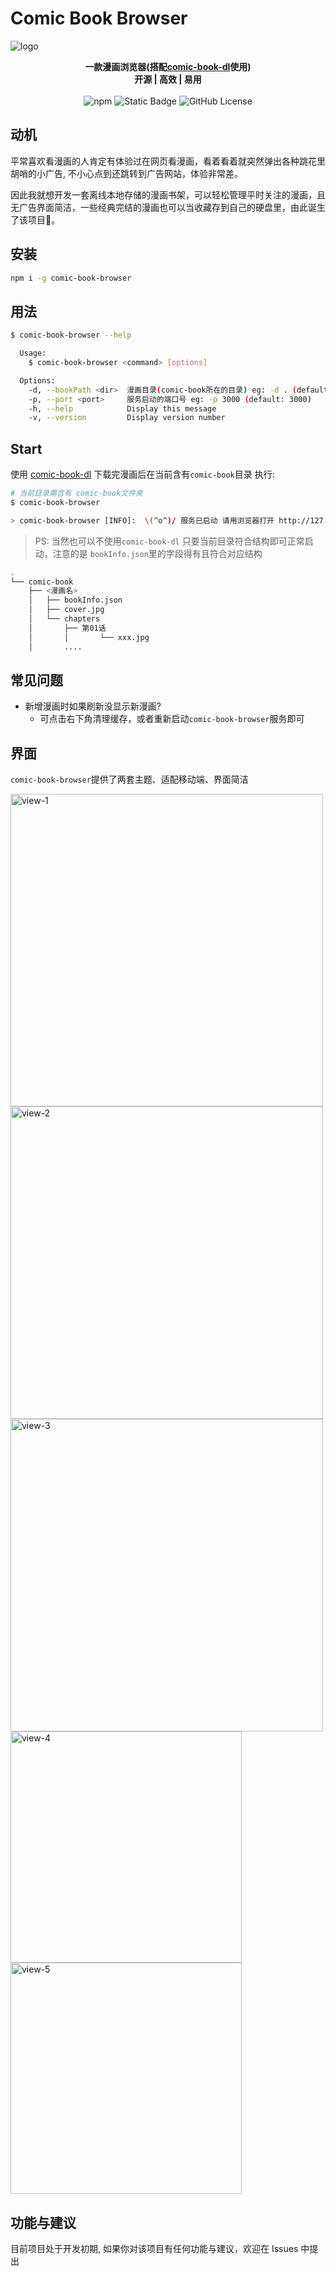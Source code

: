 # Comic Book Browser

![logo](https://socialify.git.ci/gxr404/comic-book-browser/image?font=Source%20Code%20Pro&logo=https%3A%2F%2Fgithub.com%2Fgxr404%2Fcomic-book-browser%2Fraw%2Fmain%2Fdocs%2Flogo.png&name=1&pattern=Circuit%20Board&theme=Dark)

<!-- markdownlint-disable MD033 -->

<p align="center">
  <b>一款漫画浏览器(搭配<a href="https://github.com/gxr404/comic-book-dl">comic-book-dl</a>使用)</b><br/>
  <b>开源 | 高效 | 易用</b><br/><br/>
  <img src="https://img.shields.io/npm/v/comic-book-browser" alt="npm">
  <img src="https://img.shields.io/badge/PR-welcome-blue" alt="Static Badge">
  <img src="https://img.shields.io/github/license/gxr404/comic-book-browser" alt="GitHub License">
  <br>
</p>

## 动机

平常喜欢看漫画的人肯定有体验过在网页看漫画，看着看着就突然弹出各种跳花里胡哨的小广告, 不小心点到还跳转到广告网站，体验非常差。

因此我就想开发一套离线本地存储的漫画书架，可以轻松管理平时关注的漫画，且无广告界面简洁，一些经典完结的漫画也可以当收藏存到自己的硬盘里，由此诞生了该项目🤔。

## 安装

```bash
npm i -g comic-book-browser
```

## 用法

```bash
$ comic-book-browser --help

  Usage:
    $ comic-book-browser <command> [options]

  Options:
    -d, --bookPath <dir>  漫画目录(comic-book所在的目录) eg: -d . (default: .)
    -p, --port <port>     服务启动的端口号 eg: -p 3000 (default: 3000)
    -h, --help            Display this message
    -v, --version         Display version number
```

## Start

使用 [comic-book-dl](https://github.com/gxr404/comic-book-dl) 下载完漫画后在当前含有`comic-book`目录
执行:

```bash
# 当前目录需含有 comic-book文件夹
$ comic-book-browser

> comic-book-browser [INFO]:  \(^o^)/ 服务已启动 请用浏览器打开 http://127.0.0.1:3000
```

> PS: 当然也可以不使用`comic-book-dl` 只要当前目录符合结构即可正常启动，注意的是 `bookInfo.json`里的字段得有且符合对应结构

```bash
.
└── comic-book
    ├── <漫画名>
    │   ├── bookInfo.json
    │   ├── cover.jpg
    │   └── chapters
    │       ├── 第01话
    │       │       └── xxx.jpg
    │       ....
```

## 常见问题

- 新增漫画时如果刷新没显示新漫画?
  - 可点击右下角清理缓存，或者重新启动`comic-book-browser`服务即可

## 界面

`comic-book-browser`提供了两套主题、适配移动端、界面简洁

<img width="500" src="https://github.com/gxr404/comic-book-browser/assets/17134256/dacdcd86-eddb-46e2-9869-6c91d5e34aab" alt="view-1">
<img width="500" src="https://github.com/gxr404/comic-book-browser/assets/17134256/c5eb47c3-acb1-4108-a5c4-181d1c2d3498" alt="view-2">
<img width="500" src="https://github.com/gxr404/comic-book-browser/assets/17134256/8b6bb7c4-f87a-4df0-818e-39421cddd286" alt="view-3">
<img width="370" src="https://github.com/gxr404/comic-book-browser/assets/17134256/61c1115b-b678-4572-9f45-f6ba82a4f1f9" alt="view-4">
<img width="370" src="https://github.com/gxr404/comic-book-browser/assets/17134256/225e1c3b-cf73-409e-a61a-65264ee15f57" alt="view-5">

## 功能与建议

目前项目处于开发初期, 如果你对该项目有任何功能与建议，欢迎在 Issues 中提出
